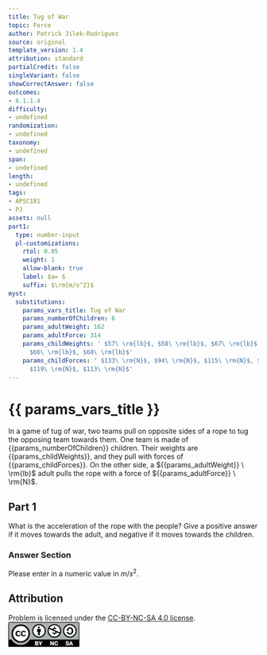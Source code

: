 ```yaml
---
title: Tug of War
topic: Force
author: Patrick Jilek-Rodriguez
source: original
template_version: 1.4
attribution: standard
partialCredit: false
singleVariant: false
showCorrectAnswer: false
outcomes:
- 6.1.1.4
difficulty:
- undefined
randomization:
- undefined
taxonomy:
- undefined
span:
- undefined
length:
- undefined
tags:
- APSC181
- PJ
assets: null
part1:
  type: number-input
  pl-customizations:
    rtol: 0.05
    weight: 1
    allow-blank: true
    label: $a= $
    suffix: $\rm{m/s^2}$
myst:
  substitutions:
    params_vars_title: Tug of War
    params_numberOfChildren: 6
    params_adultWeight: 162
    params_adultForce: 314
    params_childWeights: ' $57\ \rm{lb}$, $58\ \rm{lb}$, $67\ \rm{lb}$, $61\ \rm{lb}$,
      $66\ \rm{lb}$, $68\ \rm{lb}$'
    params_childForces: ' $133\ \rm{N}$, $94\ \rm{N}$, $115\ \rm{N}$, $130\ \rm{N}$,
      $119\ \rm{N}$, $113\ \rm{N}$'
---
```

# {{ params_vars_title }}
In a game of tug of war, two teams pull on opposite sides of a rope to tug the opposing team towards them.
One team is made of {{params_numberOfChildren}} children.
Their weights are {{params_childWeights}}, and they pull with forces of {{params_childForces}}.
On the other side, a ${{params_adultWeight}} \ \rm{lb}$ adult pulls the rope with a force of ${{params_adultForce}} \ \rm{N}$.

## Part 1

What is the acceleration of the rope with the people?
Give a positive answer if it moves towards the adult, and negative if it moves towards the children.

### Answer Section

Please enter in a numeric value in $m/s^2$.

## Attribution

Problem is licensed under the [CC-BY-NC-SA 4.0 license](https://creativecommons.org/licenses/by-nc-sa/4.0/).<br> ![The Creative Commons 4.0 license requiring attribution-BY, non-commercial-NC, and share-alike-SA license.](https://raw.githubusercontent.com/firasm/bits/master/by-nc-sa.png)